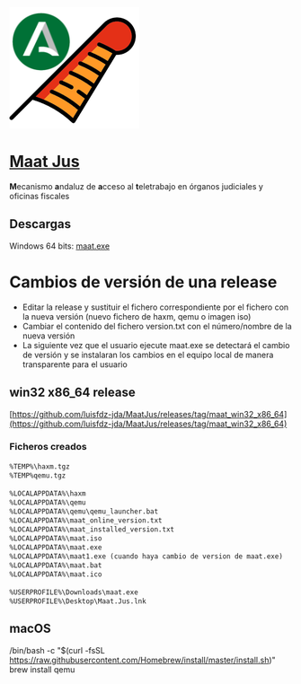 ![alt text](https://github.com/luisfdz-jda/MaatJus/blob/master/MaatJus.png)

# [Maat Jus](https://es.wikipedia.org/wiki/Maat)

**M**ecanismo **a**ndaluz de **a**cceso al **t**eletrabajo en órganos judiciales y oficinas fiscales

## Descargas
Windows 64 bits: [maat.exe](https://github.com/luisfdz-jda/MaatJus/releases/download/maat_win32_x86_64/maat.exe)

# Cambios de versión de una release
- Editar la release y sustituir el fichero correspondiente por el fichero con la nueva versión (nuevo fichero de haxm, qemu o imagen iso)
- Cambiar el contenido del fichero version.txt con el número/nombre de la nueva versión
- La siguiente vez que el usuario ejecute maat.exe se detectará el cambio de versión y se instalaran los cambios en el equipo local de manera transparente para el usuario

## win32 x86_64 release

[https://github.com/luisfdz-jda/MaatJus/releases/tag/maat_win32_x86_64](https://github.com/luisfdz-jda/MaatJus/releases/tag/maat_win32_x86_64)

### Ficheros creados

    %TEMP%\haxm.tgz
    %TEMP%qemu.tgz

    %LOCALAPPDATA%\haxm
    %LOCALAPPDATA%\qemu
    %LOCALAPPDATA%\qemu\qemu_launcher.bat
    %LOCALAPPDATA%\maat_online_version.txt
    %LOCALAPPDATA%\maat_installed_version.txt
    %LOCALAPPDATA%\maat.iso
    %LOCALAPPDATA%\maat.exe
    %LOCALAPPDATA%\maat1.exe (cuando haya cambio de version de maat.exe)
    %LOCALAPPDATA%\maat.bat
    %LOCALAPPDATA%\maat.ico

    %USERPROFILE%\Downloads\maat.exe
    %USERPROFILE%\Desktop\Maat.Jus.lnk

## macOS
/bin/bash -c "$(curl -fsSL https://raw.githubusercontent.com/Homebrew/install/master/install.sh)"
brew install qemu
